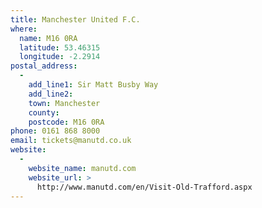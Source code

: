 ```yaml
---
title: Manchester United F.C.
where:
  name: M16 0RA
  latitude: 53.46315
  longitude: -2.2914
postal_address:
  - 
    add_line1: Sir Matt Busby Way
    add_line2:
    town: Manchester
    county:
    postcode: M16 0RA
phone: 0161 868 8000
email: tickets@manutd.co.uk
website:
  - 
    website_name: manutd.com
    website_url: >
      http://www.manutd.com/en/Visit-Old-Trafford.aspx
---
```


